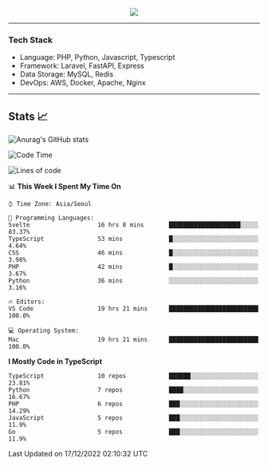 <p align="center">
  <a href="https://github.com/jin-wk">
    <img src="https://hits.seeyoufarm.com/api/count/incr/badge.svg?url=https%3A%2F%2Fgithub.com%2Fjin-wk&count_bg=%23C83D75&title_bg=%23555555&icon=&icon_color=%23E7E7E7&title=Hits&edge_flat=false"/>
  </a>
</p>

---

### Tech Stack
  - Language: PHP, Python, Javascript, Typescript
  - Framework: Laravel, FastAPI, Express
  - Data Storage: MySQL, Redis
  - DevOps: AWS, Docker, Apache, Nginx

---

## Stats 📈
  
![Anurag's GitHub stats](https://github-readme-stats.vercel.app/api?username=jin-wk&show_icons=true&count_private=true&theme=dracula)


<!--START_SECTION:waka-->
![Code Time](http://img.shields.io/badge/Code%20Time-313%20hrs%2049%20mins-blue)

![Lines of code](https://img.shields.io/badge/From%20Hello%20World%20I%27ve%20Written-204%20Thousand%20lines%20of%20code-blue)

📊 **This Week I Spent My Time On** 

```text
⌚︎ Time Zone: Asia/Seoul

💬 Programming Languages: 
Svelte                   16 hrs 8 mins       ████████████████████░░░░░   83.37% 
TypeScript               53 mins             █░░░░░░░░░░░░░░░░░░░░░░░░   4.64% 
CSS                      46 mins             █░░░░░░░░░░░░░░░░░░░░░░░░   3.98% 
PHP                      42 mins             █░░░░░░░░░░░░░░░░░░░░░░░░   3.67% 
Python                   36 mins             ░░░░░░░░░░░░░░░░░░░░░░░░░   3.16%

🔥 Editors: 
VS Code                  19 hrs 21 mins      █████████████████████████   100.0%

💻 Operating System: 
Mac                      19 hrs 21 mins      █████████████████████████   100.0%

```

**I Mostly Code in TypeScript** 

```text
TypeScript               10 repos            ██████░░░░░░░░░░░░░░░░░░░   23.81% 
Python                   7 repos             ████░░░░░░░░░░░░░░░░░░░░░   16.67% 
PHP                      6 repos             ███░░░░░░░░░░░░░░░░░░░░░░   14.29% 
JavaScript               5 repos             ███░░░░░░░░░░░░░░░░░░░░░░   11.9% 
Go                       5 repos             ███░░░░░░░░░░░░░░░░░░░░░░   11.9%

```



 Last Updated on 17/12/2022 02:10:32 UTC
<!--END_SECTION:waka-->
